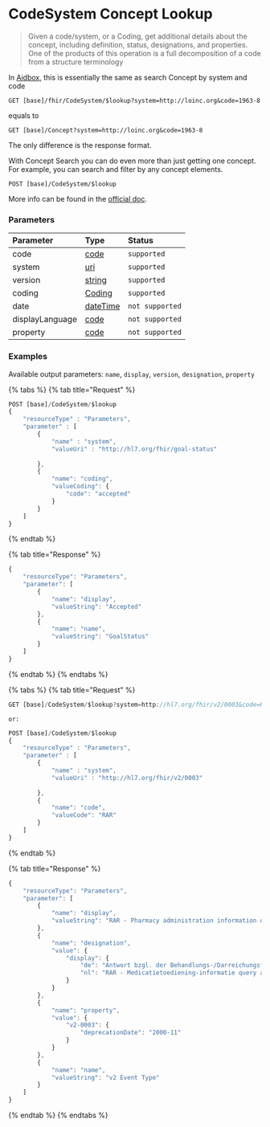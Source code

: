 # CodeSystem Concept Lookup

> Given a code/system, or a Coding, get additional details about the concept, including definition, status, designations, and properties. One of the products of this operation is a full decomposition of a code from a structure terminology

In [Aidbox](https://www.health-samurai.io/aidbox), this is essentially the same as search Concept by system and code

```http
GET [base]/fhir/CodeSystem/$lookup?system=http://loinc.org&code=1963-8
```

equals to

```http
GET [base]/Concept?system=http://loinc.org&code=1963-8
```

The only difference is the response format.

With Concept Search you can do even more than just getting one concept. For example, you can search and filter by any concept elements. 

```text
POST [base]/CodeSystem/$lookup
```

More info can be found in the [official doc](https://www.hl7.org/fhir/codesystem-operations.html#lookup).

### Parameters

| Parameter | Type | Status |
| :--- | :--- | :--- |
| code | [code](https://www.hl7.org/fhir/datatypes.html#code) | `supported` |
| system | [uri](https://www.hl7.org/fhir/datatypes.html#uri) | `supported` |
| version | [string](https://www.hl7.org/fhir/datatypes.html#string) | `supported` |
| coding | [Coding](https://www.hl7.org/fhir/datatypes.html#Coding) | `supported` |
| date | [dateTime](https://www.hl7.org/fhir/datatypes.html#dateTime) | `not supported` |
| displayLanguage | [code](https://www.hl7.org/fhir/datatypes.html#code) | `not supported` |
| property | [code](https://www.hl7.org/fhir/datatypes.html#code) | `not supported` |

### Examples

Available output parameters: `name`, `display`, `version`, `designation`, `property`

{% tabs %}
{% tab title="Request" %}
```javascript
POST [base]/CodeSystem/$lookup
{
	"resourceType" : "Parameters",  
	"parameter" : [     
		{      
			"name" : "system",      
			"valueUri" : "http://hl7.org/fhir/goal-status"     
			
		},
		{
			"name": "coding",
			"valueCoding": {     		
				"code": "accepted"
			}
		}
	]
}
```
{% endtab %}

{% tab title="Response" %}
```javascript
{
    "resourceType": "Parameters",
    "parameter": [
        {
            "name": "display",
            "valueString": "Accepted"
        },
        {
            "name": "name",
            "valueString": "GoalStatus"
        }
    ]
}
```
{% endtab %}
{% endtabs %}

{% tabs %}
{% tab title="Request" %}
```javascript
GET [base]/CodeSystem/$lookup?system=http://hl7.org/fhir/v2/0003&code=RAR
```

`or:`

```javascript
POST [base]/CodeSystem/$lookup
{
	"resourceType" : "Parameters",  
	"parameter" : [     
		{      
			"name" : "system",      
			"valueUri" : "http://hl7.org/fhir/v2/0003"     
			
		},
		{
			"name": "code",
			"valueCode": "RAR"
		}
	]
}
```
{% endtab %}

{% tab title="Response" %}
```javascript
{
    "resourceType": "Parameters",
    "parameter": [
        {
            "name": "display",
            "valueString": "RAR - Pharmacy administration information query response"
        },
        {
            "name": "designation",
            "value": {
                "display": {
                    "de": "Antwort bzgl. der Behandlungs-/Darreichungsform",
                    "nl": "RAR - Medicatietoediening-informatie query antwoord"
                }
            }
        },
        {
            "name": "property",
            "value": {
                "v2-0003": {
                    "deprecationDate": "2000-11"
                }
            }
        },
        {
            "name": "name",
            "valueString": "v2 Event Type"
        }
    ]
}
```
{% endtab %}
{% endtabs %}

